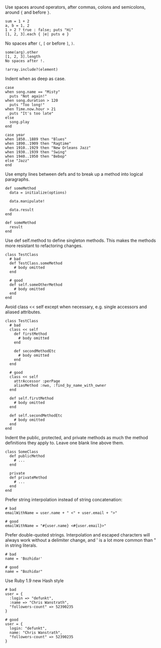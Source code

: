 Use spaces around operators, after commas, colons and semicolons,
around `{` and before `}`.

````
sum = 1 + 2
a, b = 1, 2
1 > 2 ? true : false; puts "Hi"
[1, 2, 3].each { |e| puts e }
````

No spaces after `(`, `[` or before `]`, `)`.

````
some(arg).other
[1, 2, 3].length
No spaces after !.

!array.include?(element)
````

Indent when as deep as case.

````
case
when song.name == "Misty"
  puts "Not again!"
when song.duration > 120
  puts "Too long!"
when Time.now.hour > 21
  puts "It's too late"
else
  song.play
end

case year
when 1850..1889 then "Blues"
when 1890..1909 then "Ragtime"
when 1910..1929 then "New Orleans Jazz"
when 1930..1939 then "Swing"
when 1940..1950 then "Bebop"
else "Jazz"
end
````

Use empty lines between defs and to break up a method into logical paragraphs.

````
def someMethod
  data = initialize(options)

  data.manipulate!

  data.result
end

def someMethod
  result
end
````

Use def self.method to define singleton methods. This makes the methods more
resistant to refactoring changes.

````
class TestClass
  # bad
  def TestClass.someMethod
    # body omitted
  end

  # good
  def self.someOtherMethod
    # body omitted
  end
end
````

Avoid class << self except when necessary, e.g. single accessors and aliased
attributes.

````
class TestClass
  # bad
  class << self
    def firstMethod
      # body omitted
    end

    def secondMethodEtc
      # body omitted
    end
  end

  # good
  class << self
    attrAccessor :perPage
    aliasMethod :nwo, :find_by_name_with_owner
  end

  def self.firstMethod
    # body omitted
  end

  def self.secondMethodEtc
    # body omitted
  end
end
````

Indent the public, protected, and private methods as much the method definitions
they apply to. Leave one blank line above them.

````
class SomeClass
  def publicMethod
    # ...
  end

  private
  def privateMethod
    # ...
  end
end
````

Prefer string interpolation instead of string concatenation:

````
# bad
emailWithName = user.name + " <" + user.email + ">"

# good
emailWithName = "#{user.name} <#{user.email}>"
````

Prefer double-quoted strings. Interpolation and escaped characters will
always work without a delimiter change, and ' is a lot more common than "
in string literals.

````
# bad
name = 'Bozhidar'

# good
name = "Bozhidar"
````

Use Ruby 1.9 new Hash style

````
# bad
user = {
  :login => "defunkt",
  :name => "Chris Wanstrath",
  "followers-count" => 52390235
}

# good
user = {
  login: "defunkt",
  name: "Chris Wanstrath",
  "followers-count" => 52390235
}
````
